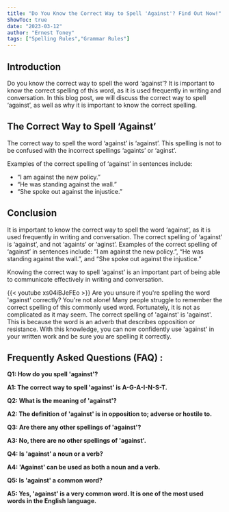 ```yaml
---
title: "Do You Know the Correct Way to Spell 'Against'? Find Out Now!"
ShowToc: true 
date: "2023-03-12"
author: "Ernest Toney" 
tags: ["Spelling Rules","Grammar Rules"]
---
```

## Introduction 

Do you know the correct way to spell the word ‘against’? It is important to know the correct spelling of this word, as it is used frequently in writing and conversation. In this blog post, we will discuss the correct way to spell ‘against’, as well as why it is important to know the correct spelling. 

## The Correct Way to Spell ‘Against’ 

The correct way to spell the word ‘against’ is ‘against’. This spelling is not to be confused with the incorrect spellings ‘againts’ or ‘aginst’. 

Examples of the correct spelling of ‘against’ in sentences include:

- “I am against the new policy.” 
- “He was standing against the wall.” 
- “She spoke out against the injustice.” 

## Conclusion 

It is important to know the correct way to spell the word ‘against’, as it is used frequently in writing and conversation. The correct spelling of ‘against’ is ‘against’, and not ‘againts’ or ‘aginst’. Examples of the correct spelling of ‘against’ in sentences include: “I am against the new policy.”, “He was standing against the wall.”, and “She spoke out against the injustice.” 

Knowing the correct way to spell ‘against’ is an important part of being able to communicate effectively in writing and conversation.

{{< youtube xs04iBJeFEo >}} 
Are you unsure if you're spelling the word 'against' correctly? You're not alone! Many people struggle to remember the correct spelling of this commonly used word. Fortunately, it is not as complicated as it may seem. The correct spelling of 'against' is 'against'. This is because the word is an adverb that describes opposition or resistance. With this knowledge, you can now confidently use 'against' in your written work and be sure you are spelling it correctly.

## Frequently Asked Questions (FAQ) :
**Q1: How do you spell 'against'?**

**A1: The correct way to spell 'against' is A-G-A-I-N-S-T.**

**Q2: What is the meaning of 'against'?**

**A2: The definition of 'against' is in opposition to; adverse or hostile to.**

**Q3: Are there any other spellings of 'against'?**

**A3: No, there are no other spellings of 'against'.**

**Q4: Is 'against' a noun or a verb?**

**A4: 'Against' can be used as both a noun and a verb.**

**Q5: Is 'against' a common word?**

**A5: Yes, 'against' is a very common word. It is one of the most used words in the English language.**





